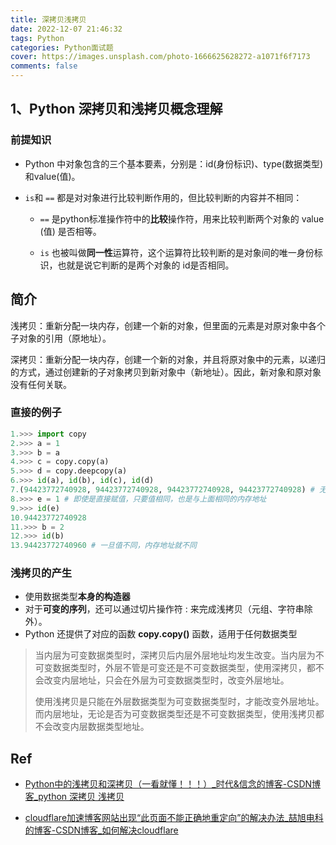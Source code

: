 ```yaml
---
title: 深拷贝浅拷贝
date: 2022-12-07 21:46:32
tags: Python
categories: Python面试题
cover: https://images.unsplash.com/photo-1666625628272-a1071f6f7173
comments: false
---
```


## 1、Python 深拷贝和浅拷贝概念理解

### 前提知识

- Python 中对象包含的三个基本要素，分别是：id(身份标识)、type(数据类型)和value(值)。

- `is`和 `==` 都是对对象进行比较判断作用的，但比较判断的内容并不相同：
  
  - `==` 是python标准操作符中的**比较**操作符，用来比较判断两个对象的 value (值) 是否相等。
  
  - `is` 也被叫做**同一性**运算符，这个运算符比较判断的是对象间的唯一身份标识，也就是说它判断的是两个对象的 id是否相同。

## 简介

浅拷贝：重新分配一块内存，创建一个新的对象，但里面的元素是对原对象中各个子对象的引用（原地址）。

深拷贝：重新分配一块内存，创建一个新的对象，并且将原对象中的元素，以递归的方式，通过创建新的子对象拷贝到新对象中（新地址）。因此，新对象和原对象没有任何关联。

### 直接的例子

```python
1.>>> import copy
2.>>> a = 1
3.>>> b = a
4.>>> c = copy.copy(a)
5.>>> d = copy.deepcopy(a)
6.>>> id(a), id(b), id(c), id(d)
7.(94423772740928, 94423772740928, 94423772740928, 94423772740928) # 无论采用哪种拷贝方式，都是完全相同的内存地址，因为只是增加了一个引用计数
8.>>> e = 1 # 即使是直接赋值，只要值相同，也是与上面相同的内存地址
9.>>> id(e)
10.94423772740928
11.>>> b = 2
12.>>> id(b)
13.94423772740960 # 一旦值不同，内存地址就不同
```

### 浅拷贝的产生

- 使用数据类型**本身的构造器**
- 对于**可变的序列**，还可以通过切片操作符 : 来完成浅拷贝（元组、字符串除外）。
- Python 还提供了对应的函数 **copy.copy()** 函数，适用于任何数据类型

> 当内层为可变数据类型时，深拷贝后内层外层地址均发生改变。当内层为不可变数据类型时，外层不管是可变还是不可变数据类型，使用深拷贝，都不会改变内层地址，只会在外层为可变数据类型时，改变外层地址。
> 
> 使用浅拷贝是只能在外层数据类型为可变数据类型时，才能改变外层地址。而内层地址，无论是否为可变数据类型还是不可变数据类型，使用浅拷贝都不会改变内层数据类型地址。

## Ref

- [Python中的浅拷贝和深拷贝（一看就懂！！！）_时代&信念的博客-CSDN博客_python 深拷贝 浅拷贝](https://blog.csdn.net/Elon15/article/details/125256787)

- [cloudflare加速博客网站出现“此页面不能正确地重定向”的解决办法_喆旭电科的博客-CSDN博客_如何解决cloudflare](https://blog.csdn.net/bcnchina/article/details/106032854)
